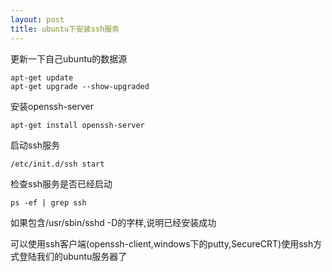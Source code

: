 ```yaml
---
layout: post
title: ubuntu下安装ssh服务
---
```


更新一下自己ubuntu的数据源

    apt-get update
    apt-get upgrade --show-upgraded

安装openssh-server

    apt-get install openssh-server

启动ssh服务

    /etc/init.d/ssh start

检查ssh服务是否已经启动

    ps -ef | grep ssh

如果包含/usr/sbin/sshd -D的字样,说明已经安装成功


可以使用ssh客户端(openssh-client,windows下的putty,SecureCRT)使用ssh方式登陆我们的ubuntu服务器了